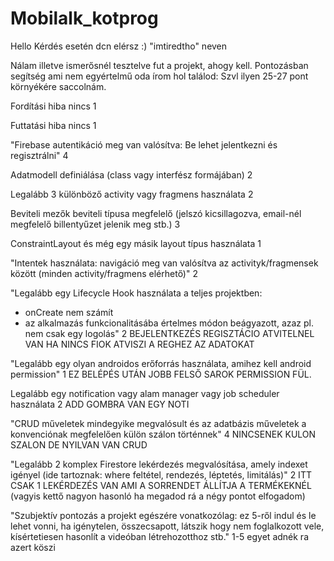 # Mobilalk_kotprog
Hello 
Kérdés esetén dcn elérsz :) "imtiredtho" neven

Nálam illetve ismerősnél tesztelve fut a projekt, ahogy kell. 
Pontozásban segítség ami nem egyértelmű oda írom hol találod:
Szvl ilyen 25-27 pont környékére saccolnám.

Fordítási hiba nincs	1

Futtatási hiba nincs	1

"Firebase autentikáció meg van valósítva: 
Be lehet jelentkezni és regisztrálni"	4

Adatmodell definiálása (class vagy interfész formájában)	2

Legalább 3 különböző activity vagy fragmens használata	2

Beviteli mezők beviteli típusa megfelelő (jelszó kicsillagozva, email-nél megfelelő billentyűzet jelenik meg stb.)	3

ConstraintLayout és még egy másik layout típus használata	1

"Intentek használata: navigáció meg van valósítva az activityk/fragmensek között
(minden activity/fragmens elérhető)"	2

"Legalább egy Lifecycle Hook használata a teljes projektben:
- onCreate nem számít
- az alkalmazás funkcionalitásába értelmes módon beágyazott, azaz pl. nem csak egy logolás"	2 BEJELENTKEZÉS REGISZTÁCIO ATVITELNEL VAN HA NINCS FIOK ATVISZI A REGHEZ AZ ADATOKAT

"Legalább egy olyan androidos erőforrás használata,
amihez kell android permission"	1 EZ BELÉPÉS UTÁN JOBB FELSŐ SAROK PERMISSION FÜL.

Legalább egy notification vagy alam manager vagy job scheduler használata	2 ADD GOMBRA VAN EGY NOTI

"CRUD műveletek mindegyike megvalósult és az adatbázis műveletek a konvenciónak
megfelelően külön szálon történnek"	4 NINCSENEK KULON SZALON DE NYILVAN VAN CRUD 

"Legalább 2 komplex Firestore lekérdezés megvalósítása,
amely indexet igényel (ide tartoznak: where feltétel, rendezés, léptetés, limitálás)"	2 ITT CSAK 1 LEKÉRDEZÉS VAN AMI A SORRENDET ÁLLÍTJA A TERMÉKEKNÉL (vagyis kettő nagyon hasonló ha megadod rá a négy pontot elfogadom)

"Szubjektív pontozás a projekt egészére vonatkozólag:
ez 5-ről indul és le lehet vonni, ha igénytelen, összecsapott, látszik hogy nem foglalkozott vele, kísértetiesen hasonlít a videóban létrehozotthoz stb."	1-5 egyet adnék ra azert köszi





